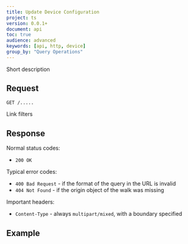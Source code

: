 ```yaml
---
title: Update Device Configuration
project: ts
version: 0.0.1+
document: api
toc: true
audience: advanced
keywords: [api, http, device]
group_by: "Query Operations"
---
```


Short description

## Request

```bash
GET /.....
```

<div class="info">
	<div class="title">Link filters</div>
</div>

## Response

Normal status codes:

* `200 OK`

Typical error codes:

* `400 Bad Request` - if the format of the query in the URL is invalid
* `404 Not Found` - if the origin object of the walk was missing

Important headers:

* `Content-Type` - always `multipart/mixed`, with a boundary specified

## Example

```bash
```
